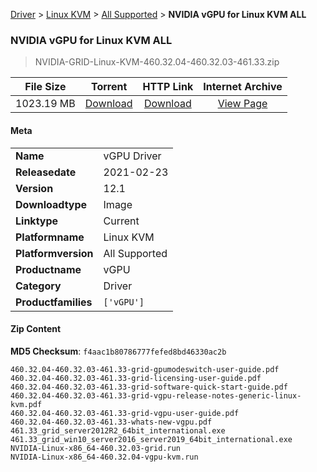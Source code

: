 
[Driver](/README.md)  >  [Linux KVM](/index/Driver/Linux_KVM.md)  >  [All Supported](/index/Driver/Linux_KVM/All_Supported.md)  >  **NVIDIA vGPU for Linux KVM ALL**


###    NVIDIA vGPU for Linux KVM ALL

> NVIDIA-GRID-Linux-KVM-460.32.04-460.32.03-461.33.zip   


| **File Size** | **Torrent**  | **HTTP Link** | **Internet Archive** |
|:-------------:|:------------:|:-------------:|:--------------------:|
| 1023.19 MB |  [Download](https://archive.org/download/nvgpu_NVIDIA-GRID-Linux-KVM-460.32.04-460.32.03-461.33.zip/nvgpu_NVIDIA-GRID-Linux-KVM-460.32.04-460.32.03-461.33.zip_archive.torrent)       | [Download](https://archive.org/compress/nvgpu_NVIDIA-GRID-Linux-KVM-460.32.04-460.32.03-461.33.zip) | [View Page](https://archive.org/details/nvgpu_NVIDIA-GRID-Linux-KVM-460.32.04-460.32.03-461.33.zip)       |

#### Meta

<table>
<tr><td><strong>Name</strong></td><td>vGPU Driver</td></tr>
<tr><td><strong>Releasedate</strong></td><td>2021-02-23</td></tr>
<tr><td><strong>Version</strong></td><td>12.1</td></tr>
<tr><td><strong>Downloadtype</strong></td><td>Image</td></tr>
<tr><td><strong>Linktype</strong></td><td>Current</td></tr>
<tr><td><strong>Platformname</strong></td><td>Linux KVM</td></tr>
<tr><td><strong>Platformversion</strong></td><td>All Supported</td></tr>
<tr><td><strong>Productname</strong></td><td>vGPU</td></tr>
<tr><td><strong>Category</strong></td><td>Driver</td></tr>
<tr><td><strong>Productfamilies</strong></td><td><code>['vGPU']</code></td></tr>
</table>

#### Zip Content

**MD5 Checksum**: `f4aac1b80786777fefed8bd46330ac2b`

```text
460.32.04-460.32.03-461.33-grid-gpumodeswitch-user-guide.pdf
460.32.04-460.32.03-461.33-grid-licensing-user-guide.pdf
460.32.04-460.32.03-461.33-grid-software-quick-start-guide.pdf
460.32.04-460.32.03-461.33-grid-vgpu-release-notes-generic-linux-kvm.pdf
460.32.04-460.32.03-461.33-grid-vgpu-user-guide.pdf
460.32.04-460.32.03-461.33-whats-new-vgpu.pdf
461.33_grid_server2012R2_64bit_international.exe
461.33_grid_win10_server2016_server2019_64bit_international.exe
NVIDIA-Linux-x86_64-460.32.03-grid.run
NVIDIA-Linux-x86_64-460.32.04-vgpu-kvm.run
```